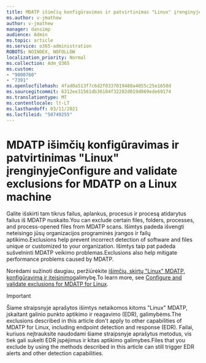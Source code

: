 ```yaml
---
title: MDATP išimčių konfigūravimas ir patvirtinimas "Linux" įrenginyje
ms.author: v-jmathew
author: v-jmathew
manager: dansimp
audience: Admin
ms.topic: article
ms.service: o365-administration
ROBOTS: NOINDEX, NOFOLLOW
localization_priority: Normal
ms.collection: Adm_O365
ms.custom:
- "9000760"
- "7391"
ms.openlocfilehash: 4fad0a513f7c6d2f0337019488a4055c25e1650d
ms.sourcegitcommit: 6312ee31561db36104f32282d019d069ede69174
ms.translationtype: MT
ms.contentlocale: lt-LT
ms.lasthandoff: 03/11/2021
ms.locfileid: "50749255"
---
```

# <a name="configure-and-validate-exclusions-for-mdatp-on-a-linux-machine"></a><span data-ttu-id="ff0b9-102">MDATP išimčių konfigūravimas ir patvirtinimas "Linux" įrenginyje</span><span class="sxs-lookup"><span data-stu-id="ff0b9-102">Configure and validate exclusions for MDATP on a Linux machine</span></span>

<span data-ttu-id="ff0b9-103">Galite išskirti tam tikrus failus, aplankus, procesus ir procesą atidarytus failus iš MDATP nuskaito.</span><span class="sxs-lookup"><span data-stu-id="ff0b9-103">You can exclude certain files, folders, processes, and process-opened files from MDATP scans.</span></span> <span data-ttu-id="ff0b9-104">Išimtys padeda išvengti neteisingo jūsų organizacijos programinės įrangos ir failų aptikimo.</span><span class="sxs-lookup"><span data-stu-id="ff0b9-104">Exclusions help prevent incorrect detection of software and files unique or customized to your organization.</span></span> <span data-ttu-id="ff0b9-105">Išimtys taip pat padeda sušvelninti MDATP veikimo problemas.</span><span class="sxs-lookup"><span data-stu-id="ff0b9-105">Exclusions also help mitigate performance problems caused by MDATP.</span></span>

<span data-ttu-id="ff0b9-106">Norėdami sužinoti daugiau, peržiūrėkite [išimčių, skirtų "Linux" MDATP, konfigūravimą ir įteisinimo](https://go.microsoft.com/fwlink/?linkid=2144517)galimybę.</span><span class="sxs-lookup"><span data-stu-id="ff0b9-106">To learn more, see [Configure and validate exclusions for MDATP for Linux](https://go.microsoft.com/fwlink/?linkid=2144517).</span></span>

> [!IMPORTANT]
> <span data-ttu-id="ff0b9-107">Šiame straipsnyje aprašytos išimtys netaikomos kitoms "Linux" MDATP, įskaitant galinio punkto aptikimo ir reagavimo (EDR), galimybėms.</span><span class="sxs-lookup"><span data-stu-id="ff0b9-107">The exclusions described in this article don't apply to other capabilities of MDATP for Linux, including endpoint detection and response (EDR).</span></span> <span data-ttu-id="ff0b9-108">Failai, kuriuos neįtrauksite naudodami šiame straipsnyje aprašytus metodus, vis tiek gali sukelti EDR įspėjimus ir kitas aptikimo galimybes.</span><span class="sxs-lookup"><span data-stu-id="ff0b9-108">Files that you exclude by using the methods described in this article can still trigger EDR alerts and other detection capabilities.</span></span>
